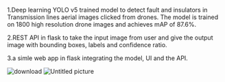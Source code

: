 1.Deep learning YOLO v5 trained model to detect fault and insulators in Transmission lines aerial images clicked from drones. The model is trained on 1800 high resolution drone images and achieves mAP of 87.6%.

2.REST API in flask to take the input image from user and give the output image with bounding boxes, labels and confidence ratio.

3.a simle web app in flask integrating the model, UI and the API.

![download](https://user-images.githubusercontent.com/55179213/113364736-e1929680-9371-11eb-80df-abbb7cd84d66.jpeg)
![Untitled picture](https://user-images.githubusercontent.com/55179213/113363579-da1dbe00-936e-11eb-8638-69bb46cb0fc0.png)



